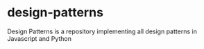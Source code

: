 # design-patterns
Design Patterns is a repository implementing all design patterns in Javascript and Python
